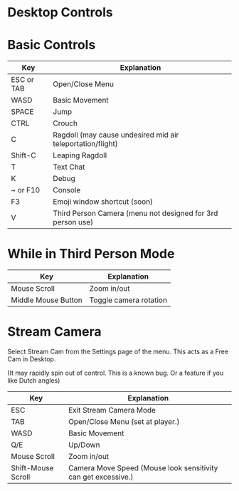 
# Desktop Controls

# Basic Controls

Key | Explanation
--- | ---
ESC or TAB |  Open/Close Menu
WASD | Basic Movement
SPACE | Jump
CTRL | Crouch
C | Ragdoll (may cause undesired mid air teleportation/flight)
Shift-C | Leaping Ragdoll
T | Text Chat
K | Debug
~ or F10 | Console
F3 | Emoji window shortcut (soon)
V | Third Person Camera (menu not designed for 3rd person use)

# While in Third Person Mode

Key | Explanation
--- | ---
Mouse Scroll | Zoom in/out
Middle Mouse Button | Toggle camera rotation

# Stream Camera

Select Stream Cam from the Settings page of the menu. This acts as a Free Cam in Desktop.

(It may rapidly spin out of control. This is a known bug. Or a feature if you like Dutch angles)

Key | Explanation
--- | ---
ESC | Exit Stream Camera Mode
TAB | Open/Close Menu (set at player.)
WASD | Basic Movement
Q/E | Up/Down
Mouse Scroll | Zoom in/out
Shift-Mouse Scroll | Camera Move Speed (Mouse look sensitivity can get excessive.)